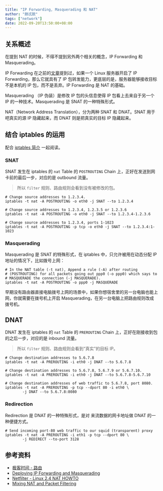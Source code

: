 ```yaml
---
title: "IP Forwarding, Masquerading 和 NAT"
author: "颇忒脱"
tags: ["network"]
date: 2022-09-20T13:50:00+08:00
---
```


<!--more-->

## 关系概述

在提到 NAT 的时候，不得不提到另外两个相关的概念，IP Forwarding 和 Masquerading。

IP Forwarding 在之前的[文章](../ip-forwarding)提到过，如果一个 Linux 服务器开启了 IP Forwarding，那么它就具有了 IP 包转发能力，更底层的是，服务器能够接收目标不是本机的 IP 包，而不是丢弃。IP Forwarding 是 NAT 的基础。

Masquerading （IP 伪装）是修改 IP 包的头信息使得 IP 包看上去来自于另一个 IP 的一种技术。Masquerading 是 SNAT 的一种特殊形式。

NAT（Network Address Translation），分为两种 SNAT 和 DNAT。SNAT 用于吧真实的源 IP 隐藏起来，而 DNAT 则是把真实的目标 IP 隐藏起来。

## 结合 iptables 的运用

配合 [iptables 简介](../iptables-intro) 一起阅读。

### SNAT

SNAT 发生在 iptables 的 `nat` Table 的 `POSTROUTING` Chain 上，正好在发送到网卡前的最后一步，对应的是 outbound 流量。

> 所以 `filter` 规则、路由规则会看到没有被修改的包。

```shell
# Change source addresses to 1.2.3.4.
iptables -t nat -A POSTROUTING -o eth0 -j SNAT --to 1.2.3.4

# Change source addresses to 1.2.3.4, 1.2.3.5 or 1.2.3.6
iptables -t nat -A POSTROUTING -o eth0 -j SNAT --to 1.2.3.4-1.2.3.6

# Change source addresses to 1.2.3.4, ports 1-1023
iptables -t nat -A POSTROUTING -p tcp -o eth0 -j SNAT --to 1.2.3.4:1-1023
```

### Masquerading

Masquerading 是 SNAT 的特殊形式，在 iptables 中，只允许被用在动态分配 IP 地址的情况下，比如拨号上网：

```shell
# In the NAT table (-t nat), Append a rule (-A) after routing
# (POSTROUTING) for all packets going out ppp0 (-o ppp0) which says to
# MASQUERADE the connection (-j MASQUERADE).
iptables -t nat -A POSTROUTING -o ppp0 -j MASQUERADE
```

早期没有路由器直接电脑拨号上网的场景中，如果你想宿舍里的另一台电脑也能上网，你就需要在拨号机上开启 Masquerading，在另一台电脑上把路由规则改成拨号机。

## DNAT

DNAT 发生在 iptables 的 `nat` Table 的 `PREROUTING` Chain 上，正好在刚接收到包的之后一步，对应的是 inbound 流量。

> 所以 `filter` 规则、路由规则会看到“真实”的目标 IP。

```shell
# Change destination addresses to 5.6.7.8
iptables -t nat -A PREROUTING -i eth0 -j DNAT --to 5.6.7.8

# Change destination addresses to 5.6.7.8, 5.6.7.9 or 5.6.7.10.
iptables -t nat -A PREROUTING -i eth0 -j DNAT --to 5.6.7.8-5.6.7.10

# Change destination addresses of web traffic to 5.6.7.8, port 8080.
iptables -t nat -A PREROUTING -p tcp --dport 80 -i eth0 \
        -j DNAT --to 5.6.7.8:8080
```

### Redirection

Redirection 是 DNAT 的一种特殊形式，是对 来流数据的网卡地址做 DNAT 的一种便捷方式。

```shell
# Send incoming port-80 web traffic to our squid (transparent) proxy
iptables -t nat -A PREROUTING -i eth1 -p tcp --dport 80 \
        -j REDIRECT --to-port 3128
```

## 参考资料

* [极客时间 - 路由][gktime]
* [Deploying IP Forwarding and Masquerading][dep-ip-for-masq]
* [Netfilter - Linux 2.4 NAT HOWTO][nf-nat-how-to]
* [Mixing NAT and Packet Filtering][nf-iptables-mix-nat]

[gktime]: https://time.geekbang.org/column/article/8590
[dep-ip-for-masq]: https://flylib.com/books/en/3.100.1.37/1/
[nf-nat-how-to]: https://www.netfilter.org/documentation/HOWTO/NAT-HOWTO.html
[nf-iptables-mix-nat]: https://www.netfilter.org/documentation/HOWTO/packet-filtering-HOWTO-9.html